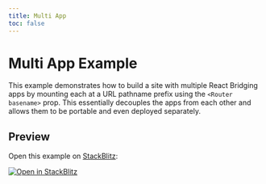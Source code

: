 ```yaml
---
title: Multi App
toc: false
---
```


# Multi App Example

This example demonstrates how to build a site with multiple React Bridging apps by mounting each at a URL pathname prefix using the `<Router basename>` prop. This essentially decouples the apps from each other and allows them to be portable and even deployed separately.

## Preview

Open this example on [StackBlitz](https://stackblitz.com):

[![Open in StackBlitz](https://developer.stackblitz.com/img/open_in_stackblitz.svg)](https://stackblitz.com/github/khulnasoft/react-bridging/tree/main/examples/multi-app?file=home/App.jsx)
